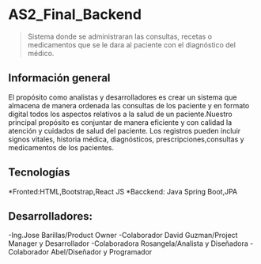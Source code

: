 # AS2_Final_Backend
> Sistema donde se administraran las consultas, recetas o medicamentos que se le dara al paciente con el diagnóstico del médico.


## Información general
El propósito como analistas y desarrolladores es crear un sistema que almacena de manera ordenada las consultas de los paciente y en formato digital todos los aspectos relativos a la salud de un paciente.Nuestro principal propósito es conjuntar de manera eficiente y con calidad la atención y cuidados de salud del paciente.
Los registros pueden incluir signos vitales, historia médica, diagnósticos, prescripciones,consultas y medicamentos de los pacientes.

## Tecnologías
*Fronted:HTML,Bootstrap,React JS
*Bacckend: Java Spring Boot,JPA



## Desarrolladores:

-Ing.Jose Barillas/Product Owner
-Colaborador David Guzman/Project Manager y Desarrollador
-Colaboradora Rosangela/Analista y Diseñadora
-Colaborador Abel/Diseñador y Programador
